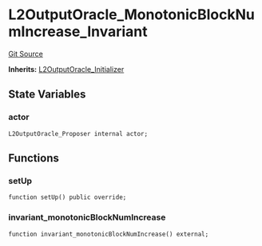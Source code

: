 # L2OutputOracle_MonotonicBlockNumIncrease_Invariant
[Git Source](https://github.com/ethereum-optimism/optimism/blob/f7b73857601914eeea6fc4c1ba46ae99ca744d97/contracts/test/invariants/L2OutputOracle.t.sol)

**Inherits:**
[L2OutputOracle_Initializer](/contracts/test/CommonTest.t.sol/contract.L2OutputOracle_Initializer.md)


## State Variables
### actor

```solidity
L2OutputOracle_Proposer internal actor;
```


## Functions
### setUp


```solidity
function setUp() public override;
```

### invariant_monotonicBlockNumIncrease


```solidity
function invariant_monotonicBlockNumIncrease() external;
```

